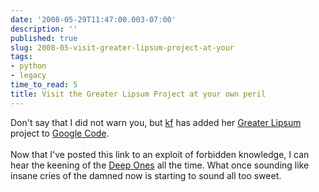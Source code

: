 ```yaml
---
date: '2008-05-29T11:47:00.003-07:00'
description: ''
published: true
slug: 2008-05-visit-greater-lipsum-project-at-your
tags:
- python
- legacy
time_to_read: 5
title: Visit the Greater Lipsum Project at your own peril
---
```


Don't say that I did not warn you, but <a href="http://elephantangelchild.blogspot.com/">kf</a> has added her <a href="http://code.google.com/p/greaterlipsum/">Greater Lipsum</a> project to <a href="http://code.google.com/">Google Code</a>.<br /><br />Now that I've posted this link to an exploit of forbidden knowledge, I can hear the keening of the <a href="http://en.wikipedia.org/wiki/Deep_Ones">Deep Ones</a> all the time.  What once sounding like insane cries of the damned now is starting to sound all too sweet.